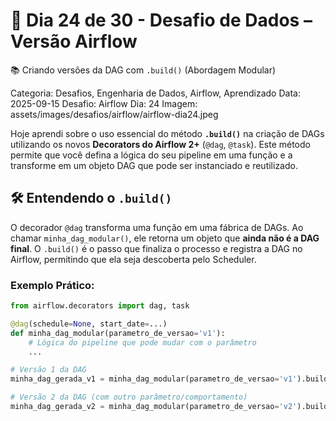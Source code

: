 # 🎯 Dia 24 de 30 - Desafio de Dados – Versão Airflow
📚 Criando versões da DAG com `.build()` (Abordagem Modular)

Categoria: Desafios, Engenharia de Dados, Airflow, Aprendizado
Data: 2025-09-15
Desafio: Airflow
Dia: 24
Imagem: assets/images/desafios/airflow/airflow-dia24.jpeg

Hoje aprendi sobre o uso essencial do método **`.build()`** na criação de DAGs utilizando os novos **Decorators do Airflow 2+** (`@dag`, `@task`). Este método permite que você defina a lógica do seu pipeline em uma função e a transforme em um objeto DAG que pode ser instanciado e reutilizado.

## 🛠️ Entendendo o `.build()`
O decorador `@dag` transforma uma função em uma fábrica de DAGs. Ao chamar `minha_dag_modular()`, ele retorna um objeto que **ainda não é a DAG final**. O `.build()` é o passo que finaliza o processo e registra a DAG no Airflow, permitindo que ela seja descoberta pelo Scheduler.

### Exemplo Prático:

```python
from airflow.decorators import dag, task

@dag(schedule=None, start_date=...)
def minha_dag_modular(parametro_de_versao='v1'):
    # Lógica do pipeline que pode mudar com o parâmetro
    ...

# Versão 1 da DAG
minha_dag_gerada_v1 = minha_dag_modular(parametro_de_versao='v1').build(dag_id='pipeline_versao_1')

# Versão 2 da DAG (com outro parâmetro/comportamento)
minha_dag_gerada_v2 = minha_dag_modular(parametro_de_versao='v2').build(dag_id='pipeline_versao_2')